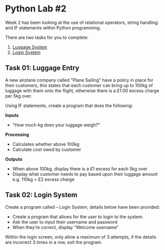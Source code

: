 # Python Lab #2
Week 2 has been looking at the use of relational operators, string handling and IF statements within Python programming.

There are two tasks for you to complete:
1. [Luggage System](#task-01-luggage-entry)
2. [Login System](#task-02-login-system)

## Task 01: Luggage Entry
A new airplane company called "Plane Sailing" have a policy in place for their customers, this states that each customer can bring up to 100kg of luggage with them onto the flight, otherwise there is a £1.00 excess charge per 5kg over.  

Using IF statements, create a program that does the following:

**Inputs**
+ "How much kg does your luggage weigh?"

**Processing**
+ Calculates whether above 100kg
+ Calculate cost owed by customer

**Outputs**
+ When above 100kg, display there is a £1 excess for each 5kg over
+ Display what customer needs to pay based upon their luggage amount e.g. 110kg = £2 excess charge

## Task 02: Login System
Create a program called – Login System​, details below have been provided:
+ Create a program that allows for the user to login to the system.​
+ Ask the user to input their username and password​
+ When they’re correct, display “Welcome username”

Within the login screen, only allow a maximum of 3 attempts, if the details are incorrect 3 times in a row, exit the program.​